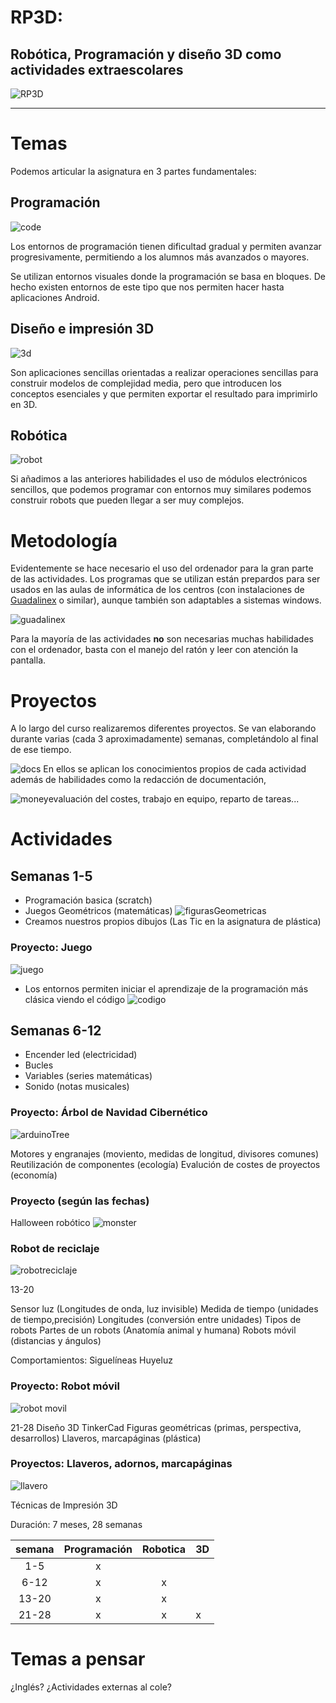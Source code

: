# RP3D: 
## Robótica, Programación y diseño 3D como actividades extraescolares

![RP3D](./images/extraRP3D.png)
* * * 
# Temas

Podemos articular la asignatura en 3 partes fundamentales:

## Programación

![code](./images/codeorg.png)

Los entornos de programación tienen dificultad gradual y permiten avanzar progresivamente, permitiendo a los alumnos más avanzados o mayores.

Se utilizan entornos visuales donde la programación se basa en bloques. De hecho existen entornos de este tipo que nos permiten hacer hasta aplicaciones Android.

## Diseño e impresión 3D

![3d](./images/3D_design.png)

Son aplicaciones sencillas orientadas a realizar operaciones sencillas para construir modelos de complejidad media, pero que introducen los conceptos esenciales y que permiten exportar el resultado para imprimirlo en 3D.

## Robótica

![robot](./images/robot.png)

Si añadimos a las anteriores habilidades el  uso de módulos electrónicos sencillos, que podemos programar con entornos muy similares podemos construir robots que pueden llegar a ser muy complejos.

# Metodología

Evidentemente se hace necesario el uso del ordenador para la gran parte de las actividades. Los programas que se utilizan están prepardos para ser usados en las aulas de informática de los centros (con instalaciones de [Guadalinex](http://www.guadalinex.org/) o similar), aunque también son adaptables a sistemas windows.

![guadalinex](./images/guadalinex.jpg)

Para la mayoría de las actividades **no** son necesarias muchas habilidades con el ordenador, basta con el manejo del ratón y leer con atención la pantalla.


# Proyectos

A lo largo del curso realizaremos diferentes proyectos. Se van elaborando durante varias (cada 3 aproximadamente) semanas, completándolo al final de ese tiempo.

![docs](./images/docs.png)
En ellos se aplican los conocimientos propios de cada actividad además de habilidades como la redacción de documentación, 

![money](./images/euro.jpg)evaluación del costes, trabajo en equipo, reparto de tareas...

# Actividades

## Semanas 1-5 

* Programación basica (scratch)
* Juegos Geométricos (matemáticas)
![figurasGeometricas](./images/FigurasMatematicas.png)
* Creamos nuestros propios dibujos (Las Tic en la asignatura de plástica)

### Proyecto: Juego

![juego](images/juegoScratch.png)


* Los entornos permiten iniciar el aprendizaje de la programación más clásica viendo el código
![codigo](./images/codigo.png)

## Semanas 6-12

* Encender led (electricidad)
* Bucles 
* Variables (series matemáticas)
* Sonido (notas musicales)

### Proyecto: Árbol de Navidad Cibernético
![arduinoTree](./images/christmasTree.jpg)

Motores y engranajes	(moviento, medidas de longitud, divisores comunes)
Reutilización de componentes (ecología)
Evalución de costes de proyectos (economía)

### Proyecto (según las fechas)

Halloween robótico
![monster](./images/halloween.jpg)

### Robot de reciclaje
![robotreciclaje](./images/roboticaDIY.jpg)

13-20

Sensor luz (Longitudes de onda, luz invisible)
Medida de tiempo (unidades de tiempo,precisión)
Longitudes (conversión entre unidades)
Tipos de robots 
Partes de un robots (Anatomía animal y humana)
Robots móvil (distancias y ángulos)


Comportamientos:
	Siguelíneas
	Huyeluz

### Proyecto: Robot móvil

![robot movil](./images/robot_movil.png)

21-28 
Diseño 3D 
TinkerCad
	Figuras geométricas (primas, perspectiva, desarrollos)
	Llaveros, marcapáginas (plástica)

### Proyectos: Llaveros, adornos, marcapáginas

![llavero](./images/nombre3D.png)

Técnicas de Impresión 3D




Duración: 7 meses, 28 semanas

|semana	|Programación|Robotica|3D|
|:---:|:---:|:---:|---|
| 1-5 | x |||
| 6-12 | x |x||
| 13-20 | x |x||
| 21-28 | x |x|x|



# Temas a pensar

¿Inglés?
¿Actividades externas al cole?

